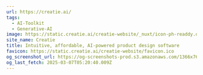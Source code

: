 ```yaml
---
url: https://creatie.ai/
tags:
  - AI-Toolkit
  - Generative-AI
image: https://static.creatie.ai/creatie-website/_nuxt/icon-ph-readdy.dYZwGa4B.svg
site_name: Creatie
title: Intuitive, affordable, AI-powered product design software
favicon: https://static.creatie.ai/creatie-website/favicon.ico
og_screenshot_url: https://og-screenshots-prod.s3.amazonaws.com/1366x768/80/false/a8c6bfdc4fe583a8ac584cd647cef75572b07e82fff4b1188bef9e5dcccc084b.jpeg
og_last_fetch: 2025-03-07T05:20:40.009Z
---
```


